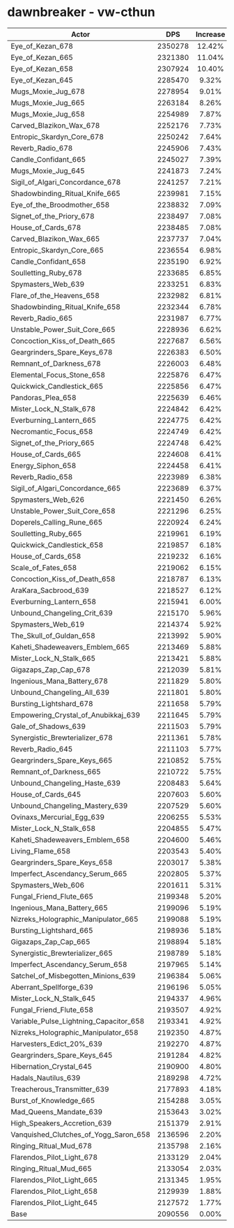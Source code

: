 # dawnbreaker - vw-cthun
| Actor | DPS | Increase |
|---|:---:|:---:|
|Eye_of_Kezan_678|2350278|12.42%|
|Eye_of_Kezan_665|2321380|11.04%|
|Eye_of_Kezan_658|2307924|10.40%|
|Eye_of_Kezan_645|2285470|9.32%|
|Mugs_Moxie_Jug_678|2278954|9.01%|
|Mugs_Moxie_Jug_665|2263184|8.26%|
|Mugs_Moxie_Jug_658|2254989|7.87%|
|Carved_Blazikon_Wax_678|2252176|7.73%|
|Entropic_Skardyn_Core_678|2250242|7.64%|
|Reverb_Radio_678|2245906|7.43%|
|Candle_Confidant_665|2245027|7.39%|
|Mugs_Moxie_Jug_645|2241873|7.24%|
|Sigil_of_Algari_Concordance_678|2241257|7.21%|
|Shadowbinding_Ritual_Knife_665|2239981|7.15%|
|Eye_of_the_Broodmother_658|2238832|7.09%|
|Signet_of_the_Priory_678|2238497|7.08%|
|House_of_Cards_678|2238485|7.08%|
|Carved_Blazikon_Wax_665|2237737|7.04%|
|Entropic_Skardyn_Core_665|2236554|6.98%|
|Candle_Confidant_658|2235190|6.92%|
|Soulletting_Ruby_678|2233685|6.85%|
|Spymasters_Web_639|2233251|6.83%|
|Flare_of_the_Heavens_658|2232982|6.81%|
|Shadowbinding_Ritual_Knife_658|2232344|6.78%|
|Reverb_Radio_665|2231987|6.77%|
|Unstable_Power_Suit_Core_665|2228936|6.62%|
|Concoction_Kiss_of_Death_665|2227687|6.56%|
|Geargrinders_Spare_Keys_678|2226383|6.50%|
|Remnant_of_Darkness_678|2226003|6.48%|
|Elemental_Focus_Stone_658|2225876|6.47%|
|Quickwick_Candlestick_665|2225856|6.47%|
|Pandoras_Plea_658|2225639|6.46%|
|Mister_Lock_N_Stalk_678|2224842|6.42%|
|Everburning_Lantern_665|2224775|6.42%|
|Necromantic_Focus_658|2224749|6.42%|
|Signet_of_the_Priory_665|2224748|6.42%|
|House_of_Cards_665|2224608|6.41%|
|Energy_Siphon_658|2224458|6.41%|
|Reverb_Radio_658|2223989|6.38%|
|Sigil_of_Algari_Concordance_665|2223689|6.37%|
|Spymasters_Web_626|2221450|6.26%|
|Unstable_Power_Suit_Core_658|2221296|6.25%|
|Doperels_Calling_Rune_665|2220924|6.24%|
|Soulletting_Ruby_665|2219961|6.19%|
|Quickwick_Candlestick_658|2219857|6.18%|
|House_of_Cards_658|2219232|6.16%|
|Scale_of_Fates_658|2219062|6.15%|
|Concoction_Kiss_of_Death_658|2218787|6.13%|
|AraKara_Sacbrood_639|2218527|6.12%|
|Everburning_Lantern_658|2215941|6.00%|
|Unbound_Changeling_Crit_639|2215170|5.96%|
|Spymasters_Web_619|2214374|5.92%|
|The_Skull_of_Guldan_658|2213992|5.90%|
|Kaheti_Shadeweavers_Emblem_665|2213469|5.88%|
|Mister_Lock_N_Stalk_665|2213421|5.88%|
|Gigazaps_Zap_Cap_678|2212039|5.81%|
|Ingenious_Mana_Battery_678|2211829|5.80%|
|Unbound_Changeling_All_639|2211801|5.80%|
|Bursting_Lightshard_678|2211658|5.79%|
|Empowering_Crystal_of_Anubikkaj_639|2211645|5.79%|
|Gale_of_Shadows_639|2211503|5.79%|
|Synergistic_Brewterializer_678|2211361|5.78%|
|Reverb_Radio_645|2211103|5.77%|
|Geargrinders_Spare_Keys_665|2210852|5.75%|
|Remnant_of_Darkness_665|2210722|5.75%|
|Unbound_Changeling_Haste_639|2208483|5.64%|
|House_of_Cards_645|2207603|5.60%|
|Unbound_Changeling_Mastery_639|2207529|5.60%|
|Ovinaxs_Mercurial_Egg_639|2206255|5.53%|
|Mister_Lock_N_Stalk_658|2204855|5.47%|
|Kaheti_Shadeweavers_Emblem_658|2204600|5.46%|
|Living_Flame_658|2203543|5.40%|
|Geargrinders_Spare_Keys_658|2203017|5.38%|
|Imperfect_Ascendancy_Serum_665|2202805|5.37%|
|Spymasters_Web_606|2201611|5.31%|
|Fungal_Friend_Flute_665|2199348|5.20%|
|Ingenious_Mana_Battery_665|2199096|5.19%|
|Nizreks_Holographic_Manipulator_665|2199088|5.19%|
|Bursting_Lightshard_665|2198936|5.18%|
|Gigazaps_Zap_Cap_665|2198894|5.18%|
|Synergistic_Brewterializer_665|2198789|5.18%|
|Imperfect_Ascendancy_Serum_658|2197965|5.14%|
|Satchel_of_Misbegotten_Minions_639|2196384|5.06%|
|Aberrant_Spellforge_639|2196196|5.05%|
|Mister_Lock_N_Stalk_645|2194337|4.96%|
|Fungal_Friend_Flute_658|2193507|4.92%|
|Variable_Pulse_Lightning_Capacitor_658|2193341|4.92%|
|Nizreks_Holographic_Manipulator_658|2192350|4.87%|
|Harvesters_Edict_20%_639|2192270|4.87%|
|Geargrinders_Spare_Keys_645|2191284|4.82%|
|Hibernation_Crystal_645|2190900|4.80%|
|Hadals_Nautilus_639|2189298|4.72%|
|Treacherous_Transmitter_639|2177893|4.18%|
|Burst_of_Knowledge_665|2154288|3.05%|
|Mad_Queens_Mandate_639|2153643|3.02%|
|High_Speakers_Accretion_639|2151379|2.91%|
|Vanquished_Clutches_of_Yogg_Saron_658|2136596|2.20%|
|Ringing_Ritual_Mud_678|2135798|2.16%|
|Flarendos_Pilot_Light_678|2133129|2.04%|
|Ringing_Ritual_Mud_665|2133054|2.03%|
|Flarendos_Pilot_Light_665|2131345|1.95%|
|Flarendos_Pilot_Light_658|2129939|1.88%|
|Flarendos_Pilot_Light_645|2127572|1.77%|
|Base|2090556|0.00%|
